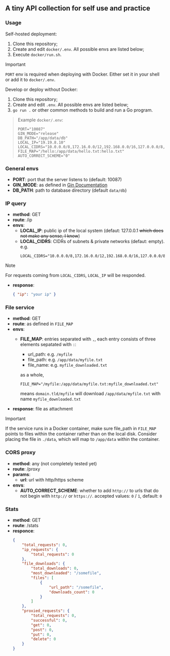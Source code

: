 ## A tiny API collection for self use and practice

### Usage

Self-hosted deployment:

1. Clone this repository;
2. Create and edit `docker/.env`. All possible envs are listed below;
3. Execute `docker/run.sh`.
> [!IMPORTANT]
>
> `PORT` env is required when deploying with Docker. Either set it in your shell or add it to `docker/.env`. 

Develop or deploy without Docker:

1. Clone this repository;
2. Create and edit `.env`. All possible envs are listed below;
3. `go run .` or other common methods to build and run a Go program.

>Example `docker/.env`:
>```shell
>PORT="10087"
>GIN_MODE="release"
>DB_PATH="/app/data/db"
>LOCAL_IP="19.19.8.10"
>LOCAL_CIDRS="10.0.0.0/8,172.16.0.0/12,192.168.0.0/16,127.0.0.0/8,::1/128,fe80::/10,fc00::/7,fd00::/8"
>FILE_MAP="/hello:/app/data/hello.txt:hello.txt"
>AUTO_CORRECT_SCHEME="0"
>```

### General envs

- **PORT**: port that the server listens to (default: 10087)
- **GIN_MODE**: as defined in [Gin Documentation](https://gin-gonic.com/en/docs/deployment/)
- **DB_PATH**: path to database directory (default `data/db`)

### IP query

- **method**: GET
- **route**: /ip
- **envs**:
    - **LOCAL_IP**: public ip of the local system (defaut: 127.0.0.1 <s>which does not make any sense, I know</s>)
    - **LOCAL_CIDRS**: CIDRs of subnets & private networks (defaut: empty). e.g.
        ```shell
        LOCAL_CIDRS="10.0.0.0/8,172.16.0.0/12,192.168.0.0/16,127.0.0.0/8,::1/128,fe80::/10,fc00::/7,fd00::/8"
        ```
> [!NOTE]
>
> For requests coming from `LOCAL_CIDRS`, `LOCAL_IP` will be responded.
- **response**:
    ```json
    { "ip": "your ip" }
    ```

### File service

- **method**: GET
- **route**: as defined in `FILE_MAP`
- **envs**:
    - **FILE_MAP**: entries separated with `,`, each entry consists of three elements sepatated with `:`:
        - url_path: e.g. `/myfile`
        - file_path: e.g. `/app/data/myfile.txt`
        - file_name: e.g. `myfile_downloaded.txt`

        as a whole,
        ```shell
        FILE_MAP="/myfile:/app/data/myfile.txt:myfile_downloaded.txt"
        ```
        means `domain.tld/myfile` will download `/app/data/myfile.txt` with name `myfile_downloaded.txt`
- **response**: file as attachment
> [!IMPORTANT]
>
> If the service runs in a Docker container, make sure file_path in `FILE_MAP` points to files within the container rather than on the local disk. Consider placing the file in `./data`, which will map to `/app/data` within the container.

### CORS proxy

- **method**: any (not completely tested yet)
- **route**: /proxy
- **params**:
    - **url**: url with http/https scheme
- **envs**:
    - **AUTO_CORRECT_SCHEME**: whether to add `http://` to urls that do not begin with `http://` or `https://`. accepted values: `0` / `1`, default: `0`

### Stats

- **method**: GET
- **route**: /stats
- **responce**:
    ```json
    {
        "total_requests": 0,
        "ip_requests": {
            "total_requests": 0
        },
        "file_downloads": {
            "total_downloads": 0,
            "most_downloaded": "/somefile",
            "files": [
                {
                    "url_path": "/somefile",
                    "downloads_count": 0
                }
            ]
        },
        "proxied_requests": {
            "total_requests": 0,
            "successful": 0,
            "get": 0,
            "post": 0,
            "put": 0,
            "delete": 0
        }
    }
    ```
